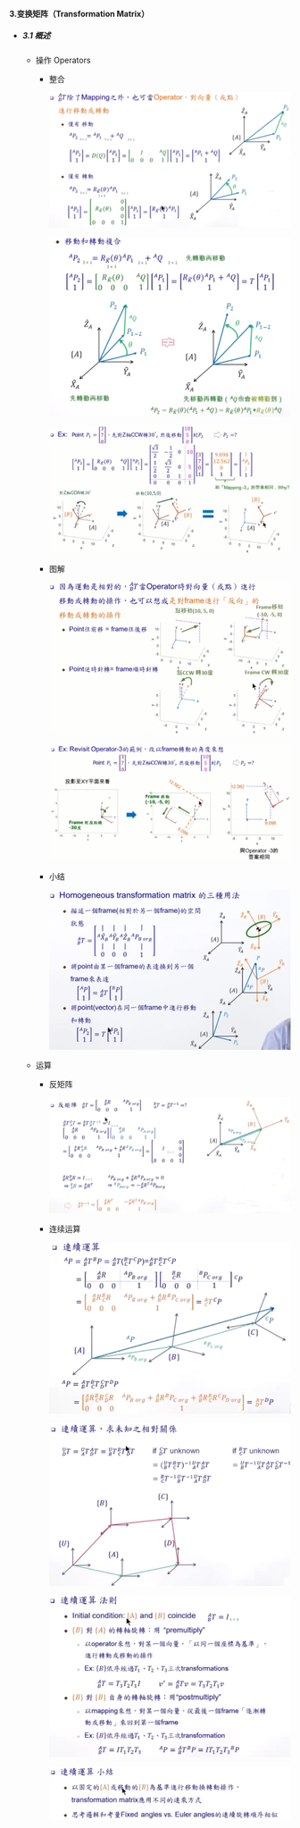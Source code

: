 #### 3.变换矩阵（Transformation Matrix）

* ##### 3.1 概述

  * 操作 Operators

    * 整合

      ![avatar](./images/u31_Transformation_Matrix_Operators_1.png)
  
      ![avatar](./images/u31_Transformation_Matrix_Operators_2.png)
  
      ![avatar](./images/u31_Transformation_Matrix_Operators_3.png)
  
    * 图解
  
      ![avatar](./images/u31_Transformation_Matrix_Operators_4.png)
  
      ![avatar](./images/u31_Transformation_Matrix_Operators_5.png)
  
    * 小结

      ![avatar](./images/u31_Transformation_Matrix_Operators_6.png)

  * 运算

    * 反矩阵

      ![avatar](./images/u31_Transformation_Matrix_Calculate_1.png)
    
    * 连续运算
    
      ![avatar](./images/u31_Transformation_Matrix_Calculate_2.png)
    
      ![avatar](./images/u31_Transformation_Matrix_Calculate_3.png)
    
      ![avatar](./images/u31_Transformation_Matrix_Calculate_4.png)
    
      ![avatar](./images/u31_Transformation_Matrix_Calculate_5.png)

